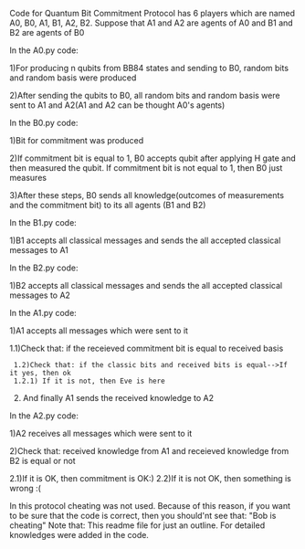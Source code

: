 Code for Quantum Bit Commitment Protocol has 6 players which are named A0, B0, A1, B1, A2, B2.
Suppose that A1 and A2 are agents of A0 and B1 and B2 are agents of B0

In the A0.py code: 

 1)For producing n qubits from BB84 states and sending to B0, random bits and random basis were produced
 
 2)After sending the qubits to B0, all random bits and random basis were sent to A1 and A2(A1 and A2 can be thought A0's agents)
 
In the B0.py code:

 1)Bit for commitment was produced
 
 2)If commitment bit is equal to 1, B0 accepts qubit after applying H gate and then measured the qubit.
   If commitment bit is not equal to 1, then B0 just measures 
   
 3)After these steps, B0 sends all knowledge(outcomes of measurements and the commitment bit) to its all agents (B1 and B2)
 
In the B1.py code:

 1)B1 accepts all classical messages and sends the all accepted classical messages to A1
 
In the B2.py code:

 1)B2 accepts all classical messages and sends the all accepted classical messages to A2 
  
In the A1.py code:

 1)A1 accepts all messages which were sent to it
   
   1.1)Check that: if the receieved commitment bit is equal to received basis
     
     1.2)Check that: if the classic bits and received bits is equal-->If it yes, then ok
     1.2.1) If it is not, then Eve is here
     
 2) And finally A1 sends the received knowledge to A2
 
In the A2.py code:
  
  1)A2 receives all messages which were sent to it
  
  2)Check that: received knowledge from A1 and receieved knowledge from B2 is equal or not
   
   2.1)If it is OK, then commitment is OK:)
   2.2)If it is not OK, then something is wrong :(
   
In this protocol cheating was not used. Because of this reason, if you want to be sure that the code is correct, then you should'nt see that: "Bob is cheating"
Note that: This readme file for just an outline. For detailed knowledges were added in the code.
        
